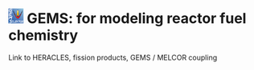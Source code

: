 # <img style="float: center; height: 6%; width: 6%;" src="../../img/gems2.png"> GEMS: for modeling reactor fuel chemistry

Link to HERACLES, fission products, GEMS / MELCOR coupling 